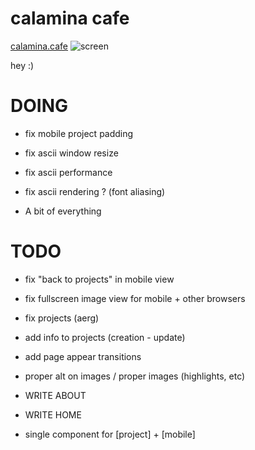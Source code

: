 # calamina cafe

[calamina.cafe](https://calamina.cafe)
![screen](/calaminacafe.avif?raw=true "calamina.cafe")

hey :)

# DOING
- fix mobile project padding

- fix ascii window resize
- fix ascii performance
- fix ascii rendering ? (font aliasing)

- A bit of everything

# TODO 
- fix "back to projects" in mobile view
- fix fullscreen image view for mobile + other browsers
- fix projects (aerg)
- add info to projects (creation - update)

- add page appear transitions
- proper alt on images / proper images (highlights, etc)
- WRITE ABOUT
- WRITE HOME
- single component for [project] + [mobile]